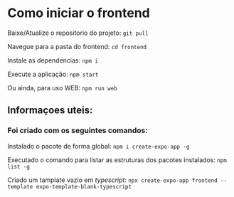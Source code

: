 # Como iniciar o frontend

Baixe/Atualize o repositorio do projeto: `git pull`

Navegue para a pasta do frontend: `cd frontend`

Instale as dependencias: `npm i`

Execute a aplicação: `npm start`

Ou ainda, para uso WEB: `npm run web`

## Informaçoes uteis:

### Foi criado com os seguintes comandos:

Instalado o pacote de forma global: `npm i create-expo-app -g`

Executado o comando para listar as estruturas dos pacotes instalados: `npm list -g`

Criado um tamplate vazio em _typescript_: `npx create-expo-app frontend --template expo-template-blank-typescript`
